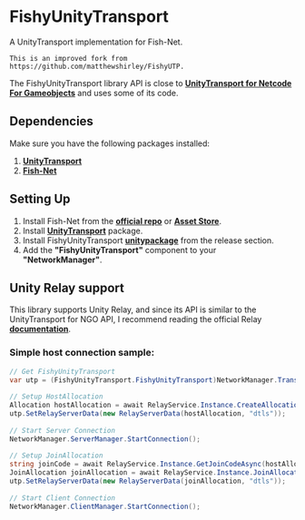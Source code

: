 
# FishyUnityTransport

A UnityTransport implementation for Fish-Net.

	This is an improved fork from https://github.com/matthewshirley/FishyUTP.

The FishyUnityTransport library API is close to **[UnityTransport for Netcode For Gameobjects](https://github.com/Unity-Technologies/com.unity.netcode.gameobjects/tree/develop/com.unity.netcode.gameobjects/Runtime/Transports/UTP)** and uses some of its code.

## Dependencies
Make sure you have the following packages installed:
1. **[UnityTransport](https://docs-multiplayer.unity3d.com/transport/current/install)**
2. **[Fish-Net](https://github.com/FirstGearGames/FishNet)**

## Setting Up
1. Install Fish-Net from the **[official repo](https://github.com/FirstGearGames/FishNet/releases)** or **[Asset Store](https://assetstore.unity.com/packages/tools/network/fish-net-networking-evolved-207815)**.
2. Install **[UnityTransport](https://docs-multiplayer.unity3d.com/transport/current/install)** package.
3. Install FishyUnityTransport **[unitypackage](https://github.com/ooonush/FishyUnityTransport/releases)** from the release section.
4. Add the **"FishyUnityTransport"** component to your **"NetworkManager"**.

## Unity Relay support
This library supports Unity Relay, and since its API is similar to the UnityTransport for NGO API, I recommend reading the official Relay **[documentation](https://docs.unity.com/relay/en/manual/relay-and-ngo)**.

### Simple host connection sample:
```csharp
// Get FishyUnityTransport  
var utp = (FishyUnityTransport.FishyUnityTransport)NetworkManager.TransportManager.Transport;  
  
// Setup HostAllocation  
Allocation hostAllocation = await RelayService.Instance.CreateAllocationAsync(4);  
utp.SetRelayServerData(new RelayServerData(hostAllocation, "dtls"));  
  
// Start Server Connection  
NetworkManager.ServerManager.StartConnection();  
  
// Setup JoinAllocation  
string joinCode = await RelayService.Instance.GetJoinCodeAsync(hostAllocation.AllocationId);  
JoinAllocation joinAllocation = await RelayService.Instance.JoinAllocationAsync(joinCode);  
utp.SetRelayServerData(new RelayServerData(joinAllocation, "dtls"));  
  
// Start Client Connection  
NetworkManager.ClientManager.StartConnection();
```
